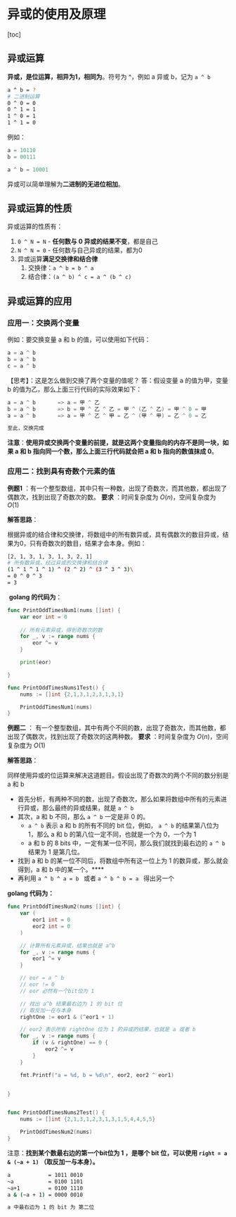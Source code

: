 # **异或的使用及原理**

[toc]

## 异或运算



**异或，是位运算，相异为1，相同为**。符号为 ^，例如 a 异或 b，记为 `a ^ b`

```bash
a ^ b = ?
# 二进制运算
0 ^ 0 = 0
0 ^ 1 = 1
1 ^ 0 = 1
1 ^ 1 = 0
```

例如：

```go
a = 10110
b = 00111

a ^ b = 10001
```

异或可以简单理解为**二进制的无进位相加**。



## 异或运算的性质



异或运算的性质有：

1. `0 ^ N = N` - **任何数与 0 异或的结果不变**，都是自己
2. `N ^ N = 0` - 任何数与自己异或的结果，都为0
3. 异或运算**满足交换律和结合律**
    1. 交换律：`a ^ b = b ^ a`
    2. 结合律：`(a ^ b) ^ c = a ^ (b ^ c)`



## 异或运算的应用



### 应用一：交换两个变量



例如：要交换变量 a 和 b 的值，可以使用如下代码：

```go
a = a ^ b
b = a ^ b
c = a ^ b
```

【思考】：这是怎么做到交换了两个变量的值呢？
答：假设变量 a 的值为甲，变量 b 的值为乙，那么上面三行代码的实际效果如下：

```go
a = a ^ b		=> a = 甲 ^ 乙
b = a ^ b		=> b = 甲 ^ 乙 ^ 乙 = 甲 ^ (乙 ^ 乙) = 甲 ^ 0 = 甲
a = a ^ b		=> a = 甲 ^ 乙 ^ 甲 = 乙 ^ (甲 ^ 甲) = 乙 ^ 0 = 乙

至此，交换完成
```

**注意**：**使用异或交换两个变量的前提，就是这两个变量指向的内存不是同一块，如果 a 和 b 指向同一个数，那么上面三行代码就会把 a 和 b 指向的数值抹成 0**。



### 应用二：找到具有奇数个元素的值



**例题1** ：有一个整型数组，其中只有一种数，出现了奇数次，而其他数，都出现了偶数次，找到出现了奇数次的数。
**要求**	：时间复杂度为 $O(n)$，空间复杂度为 $O(1)$

**解答思路**：

​	根据异或的结合律和交换律，将数组中的所有数异或，具有偶数次的数目异或，结果为0，只有奇数次的数目，结果才会本身。例如：

```bash
[2, 1, 3, 1, 3, 1, 3, 2, 1]
# 所有数异或，经过异或的交换律和结合律
(1 ^ 1 ^ 1 ^ 1) ^ (2 ^ 2) ^ (3 ^ 3 ^ 3)\
= 0 ^ 0 ^ 3
= 3
```

​	**golang 的代码为**：

```go
func PrintOddTimesNum1(nums []int) {
	var eor int = 0
	
	// 所有元素异或，得到奇数次的数
	for _, v := range nums {
		eor ^= v
	}

	print(eor)

}

func PrintOddTimesNums1Test() {
	nums := []int {2,1,3,1,2,3,1,3,1}

	PrintOddTimesNum1(nums)
}
```

**例题二** ： 有一个整型数组，其中有两个不同的数，出现了奇数次，而其他数，都出现了偶数次，找到出现了奇数次的这两种数。
**要求**	：时间复杂度为 $O(n)$，空间复杂度为 $O(1)$

**解答思路**：

同样使用异或的位运算来解决这道题目。假设出现了奇数次的两个不同的数分别是 a 和 b

- 首先分析，有两种不同的数，出现了奇数次，那么如果将数组中所有的元素进行异或，那么最终的异或结果，就是 `a ^ b`
- 其次，a 和 b 不同，那么 `a ^ b` 一定是非 0 的。
    -  `a ^ b` 表示 a 和 b 的所有不同的 bit 位，例如， `a ^ b` 的结果第八位为 1，那么 a 和 b 的第八位一定不同，也就是一个为 0，一个为 1
    -  a 和 b 的 8 bits 中，一定有某一位不同，那么我们就找到最右边的  `a ^ b` 结果为 1 是第几位。
- 找到 a 和 b 的某一位不同后，将数组中所有这一位上为 1 的数异或，那么就会得到，a 和 b 中的某一个。****
- 再利用  `a ^ b ^ a = b ` 或者 `a ^ b ^ b = a ` 得出另一个 

**golang 代码为：**

```go
func PrintOddTimesNum2(nums []int) {
	var (
		eor1 int = 0
		eor2 int = 0
	)

	// 计算所有元素异或，结果也就是 a^b
	for _, v := range nums {
		eor1 ^= v
	}

	// eor = a ^ b
	// eor != 0
	// eor 必然有一个bit位为 1

	// 找出 a^b 结果最右边为 1 的 bit 位
	// 取反加一在与本身
	rightOne := eor1 & (^eor1 + 1)

	// eor2 表示所有 rightOne 位为 1 的异或的结果，也就是 a 或者 b
	for _, v := range nums {
		if (v & rightOne) == 0 {
			eor2 ^= v
		}
	}

	fmt.Printf("a = %d, b = %d\n", eor2, eor2 ^ eor1)


}


func PrintOddTimesNums2Test() {
	nums := []int {2,1,3,1,2,3,1,3,1,5,4,4,5,5}

	PrintOddTimesNum2(nums)
}
```

注意：**找到某个数最右边的第一个bit位为 1 ，是哪个 bit 位，可以使用 `right = a & (~a + 1)` （取反加一与本身）。**

```bash
a 			 = 1011 0010
~a 		   	 = 0100 1101
~a+1 		 = 0100 1110
a & (~a + 1) = 0000 0010

a 中最右边为 1 的 bit 为 第二位
```

